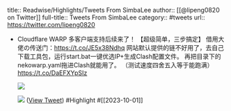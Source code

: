 title:: Readwise/Highlights/Tweets From SimbaLee
author:: [[@lipeng0820 on Twitter]]
full-title:: Tweets From SimbaLee
category:: #tweets
url:: https://twitter.com/lipeng0820
- Cloudflare WARP 多客户端支持后续来了！
  【超级简单，三步搞定】
  借用大佬の传送门：https://t.co/JE5x38Ndhq
  网站默认提供的链不好用了，去自己下载工具包，运行start.bat一键优选IP+生成Clash配置文件。
  再把目录下的nekowarp.yaml拖进Clash就能用了。
  （测试速度四舍五入等于能跑满） https://t.co/DaEFXYpSIz
  
  ![](https://pbs.twimg.com/media/F7Ta36jaAAAse1R.jpg)
  
  ![](https://pbs.twimg.com/media/F7TbkrJbEAAkhm8.jpg) ([View Tweet](https://twitter.com/lipeng0820/status/1708232176012313023)) #Highlight #[[2023-10-01]]